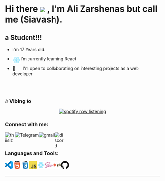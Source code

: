 # Hi there <a href="https://github.com/Siza36/"><img src="https://media.giphy.com/media/hvRJCLFzcasrR4ia7z/giphy.gif" width="25px"></a> , I'm Ali Zarshenas but call me (Siavash).

## a Student!!!

* I'm 17 Years old.

* [<img align="left" alt="React" width="26px"  src="https://raw.githubusercontent.com/github/explore/80688e429a7d4ef2fca1e82350fe8e3517d3494d/topics/react/react.png" />][reactplaylist] I’m currently learning React 
*   🤝 &nbsp; &nbsp; &nbsp;I'm open to collaborating on interesting projects as a web developer

<br>
<br>

### 🎶 Vibing to
<p align="center">
  <a href="https://spotify-github-profile.vercel.app/api/view.svg?uid=u2eo46r3d9rz88udm31v6833d&redirect=true" target="_blank"><img src="https://spotify-github-profile.vercel.app/api/view.svg?uid=u2eo46r3d9rz88udm31v6833d&cover_image=true&theme=novatorem&bar_color_cover=false&bar_color=e43df0" alt="spotify now listening" width="350" /></a>
</p>


### Connect with me:


[<img align="left" alt="thiisiza" src="https://raw.githubusercontent.com/danielcranney/readme-generator/main/public/icons/socials/instagram.svg" width="32" height="32" />][instagram]
[<img align="left" alt="Telegram" src="https://img.shields.io/badge/Telegram-%230077B5.svg?&style=for-the-badge&logo=telegram&logoColor=white" />](https://t.me/thiisiza)
[<img align="left" alt="gmail" src="https://img.shields.io/badge/Gmail-%2312100E.svg?&style=for-the-badge&logo=gmail&logoColor=white" />](mailto:ali.zarshenas.2018@gmail.com)
[<img align="left" alt="discord" width="30px" src="https://camo.githubusercontent.com/5b475732a4ed305b1041d81185353428fb9860f5e5a5fe3249ee547e3b5aa69b/68747470733a2f2f63646e2e7261776769742e636f6d2f4e4e54696e2f646973636f72642d6c6f676f2f66343333333334342f7372632f6173736574732f616e696d61746564646973636f72642e737667"/>][discord]

<br>
<br>

### Languages and Tools:

[<img align="left" alt="Visual Studio Code" width="26px" src="https://raw.githubusercontent.com/github/explore/80688e429a7d4ef2fca1e82350fe8e3517d3494d/topics/visual-studio-code/visual-studio-code.png" />][webdevplaylist]
[<img align="left" alt="HTML5" width="26px" src="https://raw.githubusercontent.com/github/explore/80688e429a7d4ef2fca1e82350fe8e3517d3494d/topics/html/html.png" />][webdevplaylist]
[<img align="left" alt="CSS3" width="26px" src="https://raw.githubusercontent.com/github/explore/80688e429a7d4ef2fca1e82350fe8e3517d3494d/topics/css/css.png" />][cssplaylist]

<!-- [<img align="left" alt="Sass" width="26px" src="https://raw.githubusercontent.com/github/explore/80688e429a7d4ef2fca1e82350fe8e3517d3494d/topics/sass/sass.png" />][cssplaylist] -->

[<img align="left" alt="JavaScript" width="26px" src="https://raw.githubusercontent.com/github/explore/80688e429a7d4ef2fca1e82350fe8e3517d3494d/topics/javascript/javascript.png" />][jsplaylist]
[<img align="left" alt="React" width="26px" src="https://raw.githubusercontent.com/github/explore/80688e429a7d4ef2fca1e82350fe8e3517d3494d/topics/react/react.png" />][reactplaylist]
[<img align="left" alt="sass" width="26px" src="https://raw.githubusercontent.com/github/explore/80688e429a7d4ef2fca1e82350fe8e3517d3494d/topics/sass/sass.png" />][cssplaylist]
[<img align="left" alt="Git" width="26px" src="https://raw.githubusercontent.com/github/explore/80688e429a7d4ef2fca1e82350fe8e3517d3494d/topics/git/git.png" />][webdevplaylist]
[<img align="left" alt="GitHub" width="26px" src="https://raw.githubusercontent.com/github/explore/78df643247d429f6cc873026c0622819ad797942/topics/github/github.png" />][webdevplaylist]

<br>
<br>

---




[instagram]: https://www.instagram.com/thiisiza/
[discord]: https://discord.com/users/siza#6397/
[webdevplaylist]: https://github.com/Siza36/
[jsplaylist]: https://github.com/Siza36/
[cssplaylist]: https://github.com/Siza36/
[reactplaylist]: https://github.com/Siza36/
[gmail]: mailto:ali.zarshenas.2018@gmail.com
